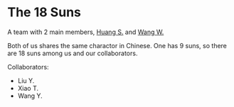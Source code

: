 # The 18 Suns
A team with 2 main members, [Huang S.](https://github.com/NBDatsuya) and [Wang W.](https://github.com/wangwenqingqq)

Both of us shares the same charactor in Chinese. One has 9 suns, so there are 18 suns among us and our collaborators.

Collaborators:
- Liu Y.
- Xiao T.
- Wang Y.
